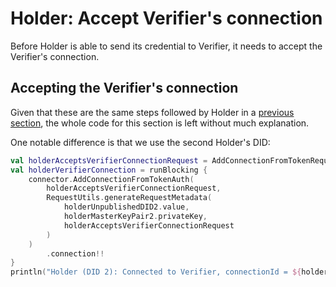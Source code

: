 # Holder: Accept Verifier's connection
Before Holder is able to send its credential to Verifier, it needs to accept the Verifier's connection.


## Accepting the Verifier's connection

Given that these are the same steps followed by Holder in a [previous section](holder-accept-issuer-connection.md), the whole code for this section is left without much explanation.

One notable difference is that we use the second Holder's DID:

```kotlin
val holderAcceptsVerifierConnectionRequest = AddConnectionFromTokenRequest(token = verifierConnectionToken)
val holderVerifierConnection = runBlocking {
    connector.AddConnectionFromTokenAuth(
        holderAcceptsVerifierConnectionRequest,
        RequestUtils.generateRequestMetadata(
            holderUnpublishedDID2.value,
            holderMasterKeyPair2.privateKey,
            holderAcceptsVerifierConnectionRequest
        )
    )
        .connection!!
}
println("Holder (DID 2): Connected to Verifier, connectionId = ${holderVerifierConnection.connectionId}")
```
